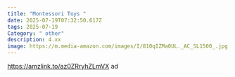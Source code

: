 ```yaml
---
title: "Montessori Toys "
date: 2025-07-19T07:32:50.617Z
tags: 2025-07-19
Category: " other"
description: 4.xx
image: https://m.media-amazon.com/images/I/810qIZMa0UL._AC_SL1500_.jpg
---
```

https://amzlink.to/az0ZRryhZLmVX ad